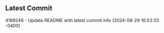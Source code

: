 
## Latest Commit
4189248 - Update README with latest commit info (2024-08-29 16:53:33 -0400) <Yunxi-Zhou>
